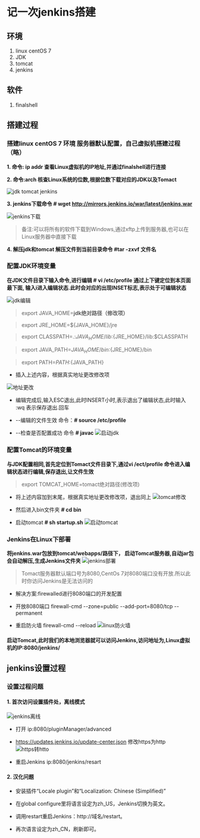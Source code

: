 # 记一次jenkins搭建

## 环境
1. linux centOS 7
2. JDK
3. tomcat
4. jenkins

## 软件
1. finalshell

## 搭建过程
### 搭建linux centOS 7 环境 服务器默认配置，自己虚拟机搭建过程（略）

**1. 命令: ip addr 查看Linux虚拟机的IP地址,并通过finalshell进行连接**

**2. 命令:arch 核查Linux系统的位数,根据位数下载对应的JDK以及Tomact**

![jdk tomcat jenkins](https://img-blog.csdnimg.cn/20190730103416839.png "jdk tomcat jenkins")

**3. jenkins下载命令 # wget http://mirrors.jenkins.io/war/latest/jenkins.war**

![jenkins下载](https://img-blog.csdnimg.cn/20190730103734323.png?x-oss-process=image/watermark,type_ZmFuZ3poZW5naGVpdGk,shadow_10,text_aHR0cHM6Ly9ibG9nLmNzZG4ubmV0L2ZqeGNzZG4=,size_16,color_FFFFFF,t_70 "jenkins下载")
> 备注:可以将所有的软件下载到Windows,通过xftp上传到服务器,也可以在Linux服务器中直接下载

**4. 解压jdk和tomcat 解压文件到当前目录命令 #tar -zxvf 文件名**

### 配置JDK环境变量

**在JDK文件目录下输入命令,进行编辑 # vi /etc/profile 通过上下键定位到本页面最下面, 输入i进入编辑状态.此时会对应的出现INSET标志,表示处于可编辑状态**

![jdk编辑](https://img-blog.csdnimg.cn/20190730104904648.png?x-oss-process=image/watermark,type_ZmFuZ3poZW5naGVpdGk,shadow_10,text_aHR0cHM6Ly9ibG9nLmNzZG4ubmV0L2ZqeGNzZG4=,size_16,color_FFFFFF,t_70 "jdk编辑")

> export JAVA_HOME=**jdk绝对路径（修改项）**

> export JRE_HOME=${JAVA_HOME}/jre

> export CLASSPATH=.:${JAVA_HOME}/lib:${JRE_HOME}/lib:$CLASSPATH

> export JAVA_PATH=${JAVA_HOME}/bin:${JRE_HOME}/bin

> export PATH=$PATH:${JAVA_PATH}

- 插入上述内容，根据真实地址更改修改项

![地址更改](https://img-blog.csdnimg.cn/20190730112545733.png "地址更改")

- 编辑完成后,输入ESC退出,此时INSERT小时,表示退出了编辑状态,此时输入  :wq 表示保存退出.回车

- --编辑的文件生效 命令：**# source /etc/profile**

- --检查是否配置成功 命令 **# javac**
![启动jdk](https://img-blog.csdnimg.cn/201907301122295.png?x-oss-process=image/watermark,type_ZmFuZ3poZW5naGVpdGk,shadow_10,text_aHR0cHM6Ly9ibG9nLmNzZG4ubmV0L2ZqeGNzZG4=,size_16,color_FFFFFF,t_70 "启动jdk")

### 配置Tomcat的环境变量
**与JDK配置相同,首先定位到Tomact文件目录下,通过vi /ect/profile 命令进入编辑状态进行编辑,保存退出,让文件生效**

>export TOMCAT_HOME=tomact绝对路径(修改项)

- 将上述内容加到末尾，根据真实地址更改修改项，退出同上
![tomcat修改](https://img-blog.csdnimg.cn/20190730114321925.png "tomcat修改")

- 然后进入bin文件夹 **# cd bin**

- 启动tomcat **# sh startup.sh**
![启动tomcat](https://img-blog.csdnimg.cn/20190730115134449.png?x-oss-process=image/watermark,type_ZmFuZ3poZW5naGVpdGk,shadow_10,text_aHR0cHM6Ly9ibG9nLmNzZG4ubmV0L2ZqeGNzZG4=,size_16,color_FFFFFF,t_70 "启动tomcat")

### Jenkins在Linux下部署
**将jenkins.war包放到tomcat/webapps/路径下， 启动Tomcat服务器,自动jar包会自动解压,生成Jenkins文件夹**
![jenkins部署](https://img-blog.csdnimg.cn/20190730143712685.png?x-oss-process=image/watermark,type_ZmFuZ3poZW5naGVpdGk,shadow_10,text_aHR0cHM6Ly9ibG9nLmNzZG4ubmV0L2ZqeGNzZG4=,size_16,color_FFFFFF,t_70 "jenkins部署")

>Tomact服务器默认端口号为8080,CentOs 7对8080端口没有开放.所以此时你访问Jenkins是无法访问的

- 解决方案:firewalled进行8080端口的开发配置

- 开放8080端口
firewall-cmd --zone=public --add-port=8080/tcp --permanent

- 重启防火墙
firewall-cmd --reload
![linux防火墙](https://img-blog.csdnimg.cn/20190730153903533.png?x-oss-process=image/watermark,type_ZmFuZ3poZW5naGVpdGk,shadow_10,text_aHR0cHM6Ly9ibG9nLmNzZG4ubmV0L2ZqeGNzZG4=,size_16,color_FFFFFF,t_70 "linux防火墙")

#### 启动Tomcat,此时我们的本地浏览器就可以访问Jenkins,访问地址为,Linux虚拟机的IP:8080/jenkins/

## jenkins设置过程

### 设置过程问题
#### 1. 首次访问设置插件处，离线模式
![jenkins离线](https://img-blog.csdn.net/20180912172348797?watermark/2/text/aHR0cHM6Ly9ibG9nLmNzZG4ubmV0L2RhZXJ6ZWk=/font/5a6L5L2T/fontsize/400/fill/I0JBQkFCMA==/dissolve/70 "jenkins离线")
- 打开 ip:8080/pluginManager/advanced

- https://updates.jenkins.io/update-center.json 修改https为http
![https转htto](https://img-blog.csdn.net/20180912172751464?watermark/2/text/aHR0cHM6Ly9ibG9nLmNzZG4ubmV0L2RhZXJ6ZWk=/font/5a6L5L2T/fontsize/400/fill/I0JBQkFCMA==/dissolve/70 "https转htto")

- 重启Jenkins ip:8080/jenkins/resart

#### 2. 汉化问题
- 安装插件“Locale plugin”和“Localization: Chinese (Simplified)”

- 在global configure里将语言设定为zh_US，Jenkins切换为英文。

- 调用restart重启Jenkins：http://域名/restart。

- 再次语言设定为zh_CN，刷新即可。
